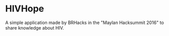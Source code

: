 # HIVHope
A simple application made by BRHacks in the "Maylan Hacksummit 2016" to share knowledge about HIV.

